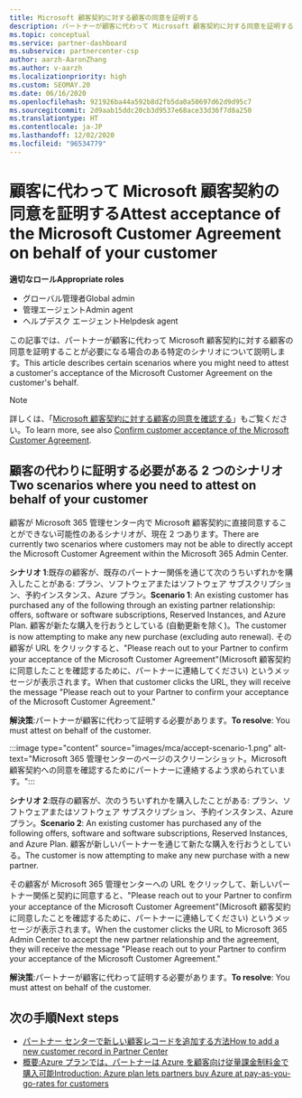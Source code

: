 ```yaml
---
title: Microsoft 顧客契約に対する顧客の同意を証明する
description: パートナーが顧客に代わって Microsoft 顧客契約に対する同意を証明することが必要になる場合について説明します。
ms.topic: conceptual
ms.service: partner-dashboard
ms.subservice: partnercenter-csp
author: aarzh-AaronZhang
ms.author: v-aarzh
ms.localizationpriority: high
ms.custom: SEOMAY.20
ms.date: 06/16/2020
ms.openlocfilehash: 921926ba44a592b8d2fb5da0a50697d62d9d95c7
ms.sourcegitcommit: 2d9aab15ddc20cb3d9537e68ace33d36f7d8a250
ms.translationtype: HT
ms.contentlocale: ja-JP
ms.lasthandoff: 12/02/2020
ms.locfileid: "96534779"
---
```

# <a name="attest-acceptance-of-the-microsoft-customer-agreement-on-behalf-of-your-customer"></a><span data-ttu-id="d7fb4-103">顧客に代わって Microsoft 顧客契約の同意を証明する</span><span class="sxs-lookup"><span data-stu-id="d7fb4-103">Attest acceptance of the Microsoft Customer Agreement on behalf of your customer</span></span>


<span data-ttu-id="d7fb4-104">**適切なロール**</span><span class="sxs-lookup"><span data-stu-id="d7fb4-104">**Appropriate roles**</span></span>

- <span data-ttu-id="d7fb4-105">グローバル管理者</span><span class="sxs-lookup"><span data-stu-id="d7fb4-105">Global admin</span></span>
- <span data-ttu-id="d7fb4-106">管理エージェント</span><span class="sxs-lookup"><span data-stu-id="d7fb4-106">Admin agent</span></span>
- <span data-ttu-id="d7fb4-107">ヘルプデスク エージェント</span><span class="sxs-lookup"><span data-stu-id="d7fb4-107">Helpdesk agent</span></span>

<span data-ttu-id="d7fb4-108">この記事では、パートナーが顧客に代わって Microsoft 顧客契約に対する顧客の同意を証明することが必要になる場合のある特定のシナリオについて説明します。</span><span class="sxs-lookup"><span data-stu-id="d7fb4-108">This article describes certain scenarios where you might need to attest a customer's acceptance of the Microsoft Customer Agreement on the customer's behalf.</span></span>

>[!NOTE]
><span data-ttu-id="d7fb4-109">詳しくは、「[Microsoft 顧客契約に対する顧客の同意を確認する](confirm-customer-agreement.md)」もご覧ください。</span><span class="sxs-lookup"><span data-stu-id="d7fb4-109">To learn more, see also [Confirm customer acceptance of the Microsoft Customer Agreement](confirm-customer-agreement.md).</span></span>

## <a name="two-scenarios-where-you-need-to-attest-on-behalf-of-your-customer"></a><span data-ttu-id="d7fb4-110">顧客の代わりに証明する必要がある 2 つのシナリオ</span><span class="sxs-lookup"><span data-stu-id="d7fb4-110">Two scenarios where you need to attest on behalf of your customer</span></span>

<span data-ttu-id="d7fb4-111">顧客が Microsoft 365 管理センター内で Microsoft 顧客契約に直接同意することができない可能性のあるシナリオが、現在 2 つあります。</span><span class="sxs-lookup"><span data-stu-id="d7fb4-111">There are currently two scenarios where customers may not be able to directly accept the Microsoft Customer Agreement within the Microsoft 365 Admin Center.</span></span>

<span data-ttu-id="d7fb4-112">**シナリオ 1**:既存の顧客が、既存のパートナー関係を通じて次のうちいずれかを購入したことがある: プラン、ソフトウェアまたはソフトウェア サブスクリプション、予約インスタンス、Azure プラン。</span><span class="sxs-lookup"><span data-stu-id="d7fb4-112">**Scenario 1**: An existing customer has purchased any of the following through an existing partner relationship: offers, software or software subscriptions, Reserved Instances, and Azure Plan.</span></span> <span data-ttu-id="d7fb4-113">顧客が新たな購入を行おうとしている (自動更新を除く)。</span><span class="sxs-lookup"><span data-stu-id="d7fb4-113">The customer is now attempting to make any new purchase (excluding auto renewal).</span></span> <span data-ttu-id="d7fb4-114">その顧客が URL をクリックすると、"Please reach out to your Partner to confirm your acceptance of the Microsoft Customer Agreement"(Microsoft 顧客契約に同意したことを確認するために、パートナーに連絡してください) というメッセージが表示されます。</span><span class="sxs-lookup"><span data-stu-id="d7fb4-114">When that customer clicks the URL, they will receive the message "Please reach out to your Partner to confirm your acceptance of the Microsoft Customer Agreement."</span></span>  

<span data-ttu-id="d7fb4-115">**解決策**:パートナーが顧客に代わって証明する必要があります。</span><span class="sxs-lookup"><span data-stu-id="d7fb4-115">**To resolve**: You must attest on behalf of the customer.</span></span>

:::image type="content" source="images/mca/accept-scenario-1.png" alt-text="Microsoft 365 管理センターのページのスクリーンショット。Microsoft 顧客契約への同意を確認するためにパートナーに連絡するよう求められています。":::

<span data-ttu-id="d7fb4-117">**シナリオ 2**:既存の顧客が、次のうちいずれかを購入したことがある: プラン、ソフトウェアまたはソフトウェア サブスクリプション、予約インスタンス、Azure プラン。</span><span class="sxs-lookup"><span data-stu-id="d7fb4-117">**Scenario 2**: An existing customer has purchased any of the following offers, software and software subscriptions, Reserved Instances, and Azure Plan.</span></span> <span data-ttu-id="d7fb4-118">顧客が新しいパートナーを通じて新たな購入を行おうとしている。</span><span class="sxs-lookup"><span data-stu-id="d7fb4-118">The customer is now attempting to make any new purchase with a new partner.</span></span>

<span data-ttu-id="d7fb4-119">その顧客が Microsoft 365 管理センターへの URL をクリックして、新しいパートナー関係と契約に同意すると、"Please reach out to your Partner to confirm your acceptance of the Microsoft Customer Agreement"(Microsoft 顧客契約に同意したことを確認するために、パートナーに連絡してください) というメッセージが表示されます。</span><span class="sxs-lookup"><span data-stu-id="d7fb4-119">When the customer clicks the URL to Microsoft 365 Admin Center to accept the new partner relationship and the agreement, they will receive the message "Please reach out to your Partner to confirm your acceptance of the Microsoft Customer Agreement."</span></span>  

<span data-ttu-id="d7fb4-120">**解決策**:パートナーが顧客に代わって証明する必要があります。</span><span class="sxs-lookup"><span data-stu-id="d7fb4-120">**To resolve**: You must attest on behalf of the customer.</span></span>  

## <a name="next-steps"></a><span data-ttu-id="d7fb4-121">次の手順</span><span class="sxs-lookup"><span data-stu-id="d7fb4-121">Next steps</span></span>

- [<span data-ttu-id="d7fb4-122">パートナー センターで新しい顧客レコードを追加する方法</span><span class="sxs-lookup"><span data-stu-id="d7fb4-122">How to add a new customer record in Partner Center</span></span>](add-a-new-customer.md)
- [<span data-ttu-id="d7fb4-123">概要:Azure プランでは、パートナーは Azure を顧客向け従量課金制料金で購入可能</span><span class="sxs-lookup"><span data-stu-id="d7fb4-123">Introduction: Azure plan lets partners buy Azure at pay-as-you-go-rates for customers</span></span>](azure-plan-lp.md)
